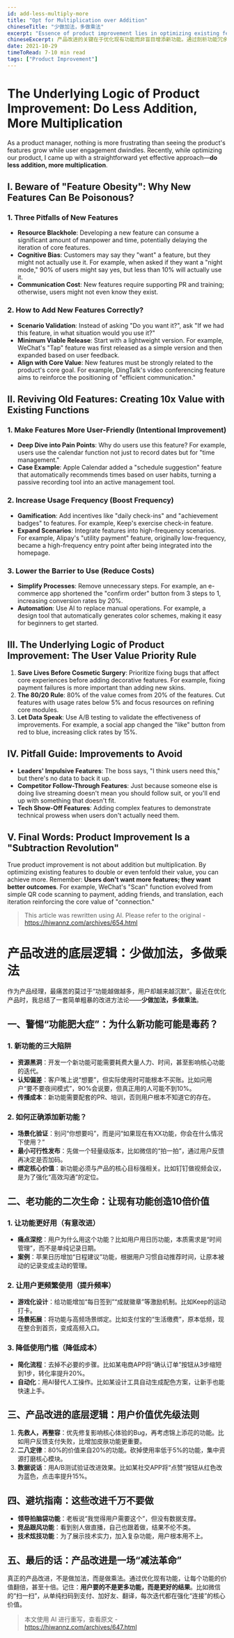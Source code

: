 ```yaml
---
id: add-less-multiply-more
title: "Opt for Multiplication over Addition"
chineseTitle: "少做加法，多做乘法"
excerpt: "Essence of product improvement lies in optimizing existing features rather than mindlessly adding new ones. By examining the perils of feature bloat, methods to revitalize old features, and user - value - based prioritization rules which explains how to achieve exponential product value through a subtractive approach."
chineseExcerpt: 产品改进的关键在于优化现有功能而非盲目增添新功能。通过剖析功能冗余的危害、挖掘老功能潜力的方法以及基于用户价值的优先级规则，阐述如何借助减法思维实现产品价值的倍增。
date: 2021-10-29
timeToRead: 7-10 min read
tags: ["Product Improvement"]
---
```


# The Underlying Logic of Product Improvement: Do Less Addition, More Multiplication

As a product manager, nothing is more frustrating than seeing the product's features grow while user engagement dwindles. Recently, while optimizing our product, I came up with a straightforward yet effective approach—**do less addition, more multiplication**.

## I. Beware of "Feature Obesity": Why New Features Can Be Poisonous?

### 1. Three Pitfalls of New Features

- **Resource Blackhole**: Developing a new feature can consume a significant amount of manpower and time, potentially delaying the iteration of core features.
- **Cognitive Bias**: Customers may say they "want" a feature, but they might not actually use it. For example, when asked if they want a "night mode," 90% of users might say yes, but less than 10% will actually use it.
- **Communication Cost**: New features require supporting PR and training; otherwise, users might not even know they exist.

### 2. How to Add New Features Correctly?

- **Scenario Validation**: Instead of asking "Do you want it?", ask "If we had this feature, in what situation would you use it?"
- **Minimum Viable Release**: Start with a lightweight version. For example, WeChat's "Tap" feature was first released as a simple version and then expanded based on user feedback.
- **Align with Core Value**: New features must be strongly related to the product's core goal. For example, DingTalk's video conferencing feature aims to reinforce the positioning of "efficient communication."

## II. Reviving Old Features: Creating 10x Value with Existing Functions

### 1. Make Features More User-Friendly (Intentional Improvement)

- **Deep Dive into Pain Points**: Why do users use this feature? For example, users use the calendar function not just to record dates but for "time management."
- **Case Example**: Apple Calendar added a "schedule suggestion" feature that automatically recommends times based on user habits, turning a passive recording tool into an active management tool.

### 2. Increase Usage Frequency (Boost Frequency)

- **Gamification**: Add incentives like "daily check-ins" and "achievement badges" to features. For example, Keep's exercise check-in feature.
- **Expand Scenarios**: Integrate features into high-frequency scenarios. For example, Alipay's "utility payment" feature, originally low-frequency, became a high-frequency entry point after being integrated into the homepage.

### 3. Lower the Barrier to Use (Reduce Costs)

- **Simplify Processes**: Remove unnecessary steps. For example, an e-commerce app shortened the "confirm order" button from 3 steps to 1, increasing conversion rates by 20%.
- **Automation**: Use AI to replace manual operations. For example, a design tool that automatically generates color schemes, making it easy for beginners to get started.

## III. The Underlying Logic of Product Improvement: The User Value Priority Rule

1. **Save Lives Before Cosmetic Surgery**: Prioritize fixing bugs that affect core experiences before adding decorative features. For example, fixing payment failures is more important than adding new skins.
2. **The 80/20 Rule**: 80% of the value comes from 20% of the features. Cut features with usage rates below 5% and focus resources on refining core modules.
3. **Let Data Speak**: Use A/B testing to validate the effectiveness of improvements. For example, a social app changed the "like" button from red to blue, increasing click rates by 15%.

## IV. Pitfall Guide: Improvements to Avoid

- **Leaders' Impulsive Features**: The boss says, "I think users need this," but there's no data to back it up.
- **Competitor Follow-Through Features**: Just because someone else is doing live streaming doesn't mean you should follow suit, or you'll end up with something that doesn't fit.
- **Tech Show-Off Features**: Adding complex features to demonstrate technical prowess when users don't actually need them.

## V. Final Words: Product Improvement Is a "Subtraction Revolution"

True product improvement is not about addition but multiplication. By optimizing existing features to double or even tenfold their value, you can achieve more. Remember: **Users don't want more features; they want better outcomes**. For example, WeChat's "Scan" function evolved from simple QR code scanning to payment, adding friends, and translation, each iteration reinforcing the core value of "connection."


> This article was rewritten using AI. Please refer to the original - https://hiwannz.com/archives/654.html
<div class="content-zh" data-language="zh">


# 产品改进的底层逻辑：少做加法，多做乘法  

作为产品经理，最痛苦的莫过于“功能越做越多，用户却越来越沉默”。最近在优化产品时，我总结了一套简单粗暴的改进方法论——**少做加法，多做乘法**。  

## 一、警惕“功能肥大症”：为什么新功能可能是毒药？  
### 1. 新功能的三大陷阱  
- **资源黑洞**：开发一个新功能可能需要耗费大量人力、时间，甚至影响核心功能的迭代。  
- **认知偏差**：客户嘴上说“想要”，但实际使用时可能根本不买账。比如问用户“要不要夜间模式”，90%会说要，但真正用的人可能不到10%。  
- **传播成本**：新功能需要配套的PR、培训，否则用户根本不知道它的存在。  

### 2. 如何正确添加新功能？  
- **场景化验证**：别问“你想要吗”，而是问“如果现在有XX功能，你会在什么情况下使用？”  
- **最小可行性发布**：先做一个轻量级版本，比如微信的“拍一拍”，通过用户反馈再决定是否加码。  
- **绑定核心价值**：新功能必须与产品的核心目标强相关。比如钉钉做视频会议，是为了强化“高效沟通”的定位。  

## 二、老功能的二次生命：让现有功能创造10倍价值  
### 1. 让功能更好用（有意改进）  
- **痛点深挖**：用户为什么用这个功能？比如用户用日历功能，本质需求是“时间管理”，而不是单纯记录日期。  
- **案例**：苹果日历增加“日程建议”功能，根据用户习惯自动推荐时间，让原本被动的记录变成主动的管理。  

### 2. 让用户更频繁使用（提升频率）  
- **游戏化设计**：给功能增加“每日签到”“成就徽章”等激励机制。比如Keep的运动打卡。  
- **场景拓展**：将功能与高频场景绑定。比如支付宝的“生活缴费”，原本低频，现在整合到首页，变成高频入口。  

### 3. 降低使用门槛（降低成本）  
- **简化流程**：去掉不必要的步骤。比如某电商APP将“确认订单”按钮从3步缩短到1步，转化率提升20%。  
- **自动化**：用AI替代人工操作。比如某设计工具自动生成配色方案，让新手也能快速上手。  

## 三、产品改进的底层逻辑：用户价值优先级法则  
1. **先救人，再整容**：优先修复影响核心体验的Bug，再考虑锦上添花的功能。比如用户反馈支付失败，比增加皮肤功能更重要。  
2. **二八定律**：80%的价值来自20%的功能。砍掉使用率低于5%的功能，集中资源打磨核心模块。  
3. **数据说话**：用A/B测试验证改进效果。比如某社交APP将“点赞”按钮从红色改为蓝色，点击率提升15%。  

## 四、避坑指南：这些改进千万不要做  
- **领导拍脑袋功能**：老板说“我觉得用户需要这个”，但没有数据支撑。  
- **竞品跟风功能**：看到别人做直播，自己也跟着做，结果不伦不类。  
- **技术炫技功能**：为了展示技术实力，加入复杂功能，用户根本用不上。  

## 五、最后的话：产品改进是一场“减法革命”  
真正的产品改进，不是做加法，而是做乘法。通过优化现有功能，让每个功能的价值翻倍，甚至十倍。记住：**用户要的不是更多功能，而是更好的结果**。比如微信的“扫一扫”，从单纯扫码到支付、加好友、翻译，每次迭代都在强化“连接”的核心价值。  

> 本文使用 AI 进行重写，查看原文 - https://hiwannz.com/archives/647.html

</div>
